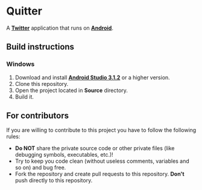 # Quitter

A **[Twitter](https://twitter.com/)** application that runs on **[Android](https://www.android.com/)**.

## Build instructions

### Windows

1. Download and install **[Android Studio 3.1.2](https://developer.android.com/studio/)** or a higher version.
2. Clone this repository.
3. Open the project located in **Source** directory.
4. Build it.

## For contributors

If you are willing to contribute to this project you have to follow the following rules:

* **Do NOT** share the private source code or other private files (like debugging symbols, executables, etc.)!
* Try to keep you code clean (without useless comments, variables and so on) and bug free.
* Fork the repository and create pull requests to this repository. **Don't** push directly to this repository.
